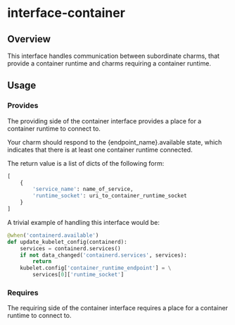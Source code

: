 # interface-container

## Overview

This interface handles communication between subordinate charms, that provide a container runtime and charms requiring a container runtime.

## Usage

### Provides

The providing side of the container interface provides a place for a container runtime to connect to.

Your charm should respond to the {endpoint_name}.available state, which indicates that there is at least one container runtime connected.

The return value is a list of dicts of the following form:

```python
[
    {
        'service_name': name_of_service,
        'runtime_socket': uri_to_container_runtime_socket
    }
]
```

A trivial example of handling this interface would be:

```python
@when('containerd.available')
def update_kubelet_config(containerd):
    services = containerd.services()
    if not data_changed('containerd.services', services):
        return
    kubelet.config['container_runtime_endpoint'] = \
        services[0]['runtime_socket']
```

### Requires

The requiring side of the container interface requires a place for a container runtime to connect to.
